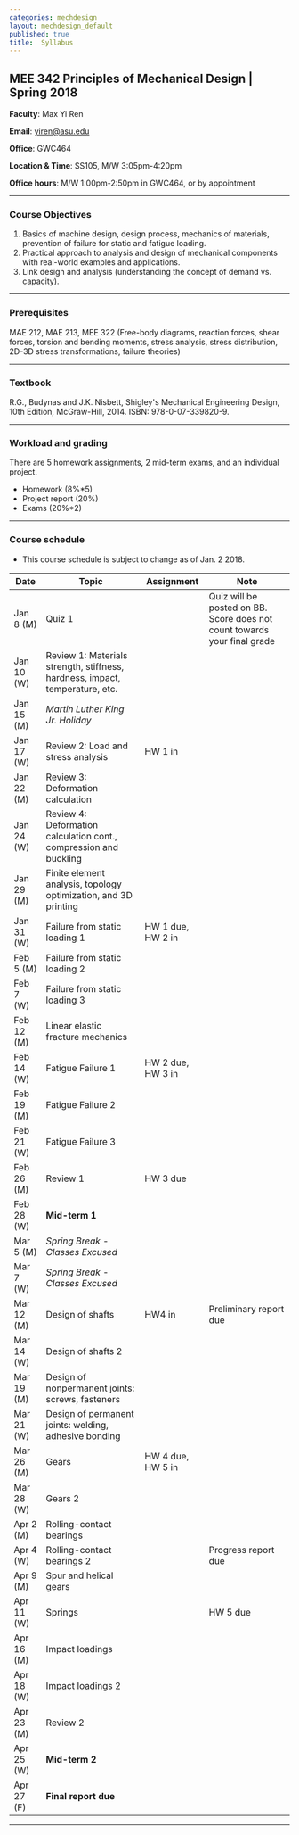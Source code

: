 ```yaml
---
categories: mechdesign
layout: mechdesign_default
published: true
title:  Syllabus
---
```


## MEE 342 Principles of Mechanical Design | Spring 2018 

**Faculty**: Max Yi Ren 

**Email**: yiren@asu.edu 

**Office**: GWC464

**Location & Time**: SS105, M/W 3:05pm-4:20pm

**Office hours**: M/W 1:00pm-2:50pm in GWC464, or by appointment

***

### Course Objectives

1. Basics of machine design, design process, mechanics of materials, prevention of failure
for static and fatigue loading.
2. Practical approach to analysis and design of mechanical components with real-world
examples and applications.
3. Link design and analysis (understanding the concept of demand vs. capacity).

***

### Prerequisites  

MAE 212, MAE 213, MEE 322 (Free-body diagrams, reaction forces, shear forces, torsion and 
bending moments, stress analysis, stress distribution, 2D-3D stress transformations, failure theories)

***

### Textbook

R.G., Budynas and J.K. Nisbett, Shigley's Mechanical Engineering Design, 10th Edition,
McGraw-Hill, 2014. ISBN: 978-0-07-339820-9.

***

### Workload and grading
   
There are 5 homework assignments, 
2 mid-term exams, and an individual project. 

* Homework (8%*5)
* Project report (20%)
* Exams (20%*2)

***

### Course schedule

* This course schedule is subject to change as of Jan. 2 2018.

| Date      	            | Topic                                                            	    | Assignment 	            | Note 	                            |
| ------------------------- | --------------------------------------------------------------------- | ------------------------- | --------------------------------- |
| Jan 8 (M)	                | Quiz 1                                                                | 	                        | Quiz will be posted on BB. Score does not count towards your final grade|
| Jan 10 (W)	            | Review 1: Materials strength, stiffness, hardness, impact, temperature, etc. |                    |                            |
| Jan 15 (M)	            | *Martin Luther King Jr. Holiday*       |                    |                                   |
| Jan 17 (W)	            | Review 2: Load and stress analysis                                    | HW 1 in                          |     	                            |
| Jan 22 (M)	            | Review 3: Deformation calculation                                     |            	            |      	                            |
| Jan 24 (W)	            | Review 4: Deformation calculation cont., compression and buckling     |            	            |      	                            |
| Jan 29 (M)                | Finite element analysis, topology optimization, and 3D printing       |                         |                                   |
| Jan 31 (W)	            | Failure from static loading 1                                | HW 1 due, HW 2 in           	            |      	                            |
| Feb 5 (M)	                | Failure from static loading 2                                |       	                |                                   |
| Feb 7  (W)	            | Failure from static loading 3                                |                         |      	                            |
| Feb 12 (M)	            | Linear elastic fracture mechanics                           |            	        |      	            |
| Feb 14 (W)	            | Fatigue Failure 1                                | HW 2 due, HW 3 in           	            |      	                            |
| Feb 19 (M)	            | Fatigue Failure 2                        	            |      	                    |                           	    |
| Feb 21 (W)	            | Fatigue Failure 3                                     |            	            |                           	    |
| Feb 26 (M)	            | Review 1          | HW 3 due          |                           	    |
| Feb 28 (W)	            | **Mid-term 1**                                                            |            	            |                           	    |
| Mar 5 (M)	                | *Spring Break - Classes Excused*	 | 	            |                           	    |
| Mar 7 (W)	                | *Spring Break - Classes Excused* |            	            |                                   |
| Mar 12 (M)	            | Design of shafts         | HW4 in                          | Preliminary report due                         	    |
| Mar 14 (W)	            | Design of shafts 2 |            	            |                            	    |
| Mar 19 (M)	            | Design of nonpermanent joints: screws, fasteners |            	            |     	                            | 
| Mar 21 (W)	            | Design of permanent joints: welding, adhesive bonding |               	            |                           	    |
| Mar 26 (M)                | Gears | HW 4 due, HW 5 in                         |                                  |
| Mar 28 (W)	            | Gears 2|              	            |                           	    |
| Apr 2 (M)	                | Rolling-contact bearings                                                        |            	            |                           	    |
| Apr 4 (W)	                | Rolling-contact bearings 2                                |                           | Progress report due           	                    |
| Apr 9 (M)	                | Spur and helical gears|                           |                                   |
| Apr 11 (W)	            | Springs |            	            | HW 5 due                           	    |
| Apr 16 (M)	            | Impact loadings |            	            |                            	    |
| Apr 18 (W)	            | Impact loadings 2|            	             |                            	    |
| Apr 23 (M)	            | Review 2 |            	            |                            	    |
| Apr 25 (W)	            | **Mid-term 2**                                |            	            |                            	    |
| Apr 27 (F)	            | **Final report due**                                |            	            |                            	    |

***